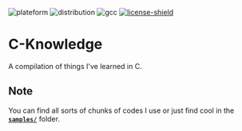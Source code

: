 [plateform]: https://img.shields.io/badge/Platefrom-Linux-lightgray
[distribution]: https://img.shields.io/badge/Distribution-Ubuntu%2016.04%20LTS-coral
[gcc]: https://img.shields.io/badge/GCC%20version-5.4.0-blue
[license]: https://github.com/Azzerial/c-knowledge/tree/master/LICENSE
[license-shield]: https://img.shields.io/badge/License-Apache--2.0-lightgray

![plateform][]
![distribution][]
![gcc][]
[![license-shield][]][license]

# C-Knowledge

A compilation of things I've learned in C.

## Note

You can find all sorts of chunks of codes I use or just find cool in the **[`samples/`](https://github.com/Azzerial/c-knowledge/tree/master/samples)** folder.